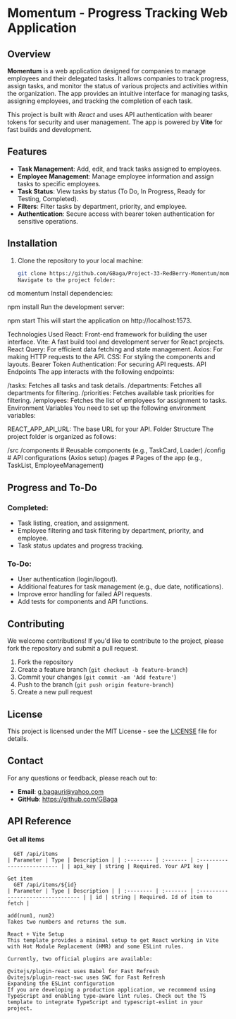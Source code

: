 # Momentum - Progress Tracking Web Application

## Overview

**Momentum** is a web application designed for companies to manage employees and their delegated tasks. It allows companies to track progress, assign tasks, and monitor the status of various projects and activities within the organization. The app provides an intuitive interface for managing tasks, assigning employees, and tracking the completion of each task.

This project is built with _React_ and uses API authentication with bearer tokens for security and user management. The app is powered by **Vite** for fast builds and development.

## Features

- **Task Management**: Add, edit, and track tasks assigned to employees.
- **Employee Management**: Manage employee information and assign tasks to specific employees.
- **Task Status**: View tasks by status (To Do, In Progress, Ready for Testing, Completed).
- **Filters**: Filter tasks by department, priority, and employee.
- **Authentication**: Secure access with bearer token authentication for sensitive operations.

## Installation

1. Clone the repository to your local machine:

   ```bash
   git clone https://github.com/GBaga/Project-33-RedBerry-Momentum/momentum.git
   Navigate to the project folder:
   ```

cd momentum
Install dependencies:

npm install
Run the development server:

npm start
This will start the application on http://localhost:1573.

Technologies Used
React: Front-end framework for building the user interface.
Vite: A fast build tool and development server for React projects.
React Query: For efficient data fetching and state management.
Axios: For making HTTP requests to the API.
CSS: For styling the components and layouts.
Bearer Token Authentication: For securing API requests.
API Endpoints
The app interacts with the following endpoints:

/tasks: Fetches all tasks and task details.
/departments: Fetches all departments for filtering.
/priorities: Fetches available task priorities for filtering.
/employees: Fetches the list of employees for assignment to tasks.
Environment Variables
You need to set up the following environment variables:

REACT_APP_API_URL: The base URL for your API.
Folder Structure
The project folder is organized as follows:

/src
/components # Reusable components (e.g., TaskCard, Loader)
/config # API configurations (Axios setup)
/pages # Pages of the app (e.g., TaskList, EmployeeManagement)

## Progress and To-Do

### Completed:

- Task listing, creation, and assignment.
- Employee filtering and task filtering by department, priority, and employee.
- Task status updates and progress tracking.

### To-Do:

- User authentication (login/logout).
- Additional features for task management (e.g., due date, notifications).
- Improve error handling for failed API requests.
- Add tests for components and API functions.

## Contributing

We welcome contributions! If you'd like to contribute to the project, please fork the repository and submit a pull request.

1. Fork the repository
2. Create a feature branch (`git checkout -b feature-branch`)
3. Commit your changes (`git commit -am 'Add feature'`)
4. Push to the branch (`git push origin feature-branch`)
5. Create a new pull request

## License

This project is licensed under the MIT License - see the [LICENSE](LICENSE) file for details.

## Contact

For any questions or feedback, please reach out to:

- **Email**: g.bagauri@yahoo.com
- **GitHub**: https://github.com/GBaga

## API Reference

#### Get all items

```http
  GET /api/items
| Parameter | Type | Description | | :-------- | :------- | :------------------------- | | api_key | string | Required. Your API key |

Get item
  GET /api/items/${id}
| Parameter | Type | Description | | :-------- | :------- | :-------------------------------- | | id | string | Required. Id of item to fetch |

add(num1, num2)
Takes two numbers and returns the sum.

React + Vite Setup
This template provides a minimal setup to get React working in Vite with Hot Module Replacement (HMR) and some ESLint rules.

Currently, two official plugins are available:

@vitejs/plugin-react uses Babel for Fast Refresh
@vitejs/plugin-react-swc uses SWC for Fast Refresh
Expanding the ESLint configuration
If you are developing a production application, we recommend using TypeScript and enabling type-aware lint rules. Check out the TS template to integrate TypeScript and typescript-eslint in your project.
```
